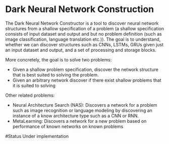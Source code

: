 # Dark Neural Network Construction

The Dark Neural Network Constructor is a tool to discover neural network 
structures from a shallow specification of a problem (a shallow 
specification consists of input dataset and output and but no problem 
definition (such as image classification, language translation etc.)).
The goal is to understand, whether we can discover structures such as 
CNNs, LSTMs, GRUs given just an input dataset and output, and a set of
processing and storage blocks.

More concretely, the goal is to solve two problems:

* Given a shallow problem specification, discover the network structure 
that is best suited to solving the problem. 
* Given an arbitrary network discover if there exist shallow problems 
that it is suited to solving


Other related problems:
* Neural Architecture Search (NAS): Discovers a network for a problem 
such as image recognition or language modeling by discovering an instance of 
a know architecture type such as a CNN or RNN. 
* MetaLearning: Discovers a network for a new problem based on performance of 
known networks on known problems

#Status
Under implementation
